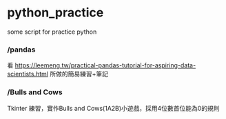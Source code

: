 # python_practice
some script for practice python

### /pandas
看 https://leemeng.tw/practical-pandas-tutorial-for-aspiring-data-scientists.html 
所做的簡易練習+筆記

### /Bulls and Cows 
Tkinter 練習，實作Bulls and Cows(1A2B)小遊戲，採用4位數首位能為0的規則
